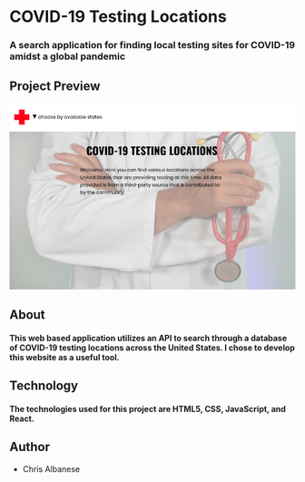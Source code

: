 # COVID-19 Testing Locations

### A search application for finding local testing sites for COVID-19 amidst a global pandemic

## Project Preview

![Image of Project Preview](/public/images/preview.png)

## About

#### This web based application utilizes an API to search through a database of COVID-19 testing locations across the United States. I chose to develop this website as a useful tool.

## Technology

#### The technologies used for this project are HTML5, CSS, JavaScript, and React.

## Author

- Chris Albanese
